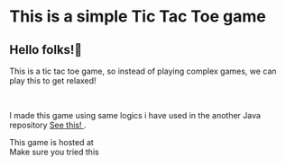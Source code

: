 # This is a simple Tic Tac Toe game
<h2>Hello folks!👋</h2>
<p>This is a tic tac toe game, so instead of playing complex games, we can play this to get relaxed!</p>
<br>
<p>I made this game using same logics i have used in the another Java repository <a href="https://github.com/KiruthickK/Tic-Tac-Toe"> See this! </a>.
<br>
<p>This game is hosted at <a href = ""> </a>
<br>Make sure you tried this